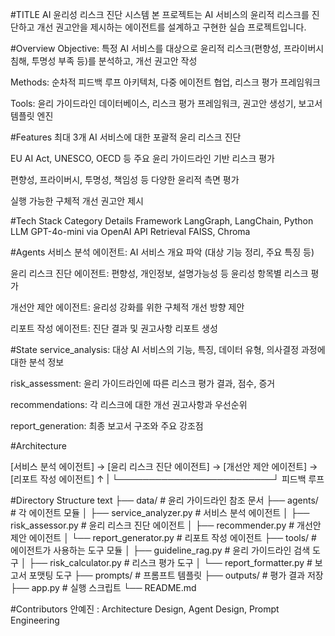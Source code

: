 #TITLE
AI 윤리성 리스크 진단 시스템
본 프로젝트는 AI 서비스의 윤리적 리스크를 진단하고 개선 권고안을 제시하는 에이전트를 설계하고 구현한 실습 프로젝트입니다.

#Overview
Objective: 특정 AI 서비스를 대상으로 윤리적 리스크(편향성, 프라이버시 침해, 투명성 부족 등)를 분석하고, 개선 권고안 작성

Methods: 순차적 피드백 루프 아키텍처, 다중 에이전트 협업, 리스크 평가 프레임워크

Tools: 윤리 가이드라인 데이터베이스, 리스크 평가 프레임워크, 권고안 생성기, 보고서 템플릿 엔진

#Features
최대 3개 AI 서비스에 대한 포괄적 윤리 리스크 진단

EU AI Act, UNESCO, OECD 등 주요 윤리 가이드라인 기반 리스크 평가

편향성, 프라이버시, 투명성, 책임성 등 다양한 윤리적 측면 평가

실행 가능한 구체적 개선 권고안 제시

#Tech Stack
Category	Details
Framework	LangGraph, LangChain, Python
LLM	GPT-4o-mini via OpenAI API
Retrieval	FAISS, Chroma

#Agents
서비스 분석 에이전트: AI 서비스 개요 파악 (대상 기능 정리, 주요 특징 등)

윤리 리스크 진단 에이전트: 편향성, 개인정보, 설명가능성 등 윤리성 항목별 리스크 평가

개선안 제안 에이전트: 윤리성 강화를 위한 구체적 개선 방향 제안

리포트 작성 에이전트: 진단 결과 및 권고사항 리포트 생성

#State
service_analysis: 대상 AI 서비스의 기능, 특징, 데이터 유형, 의사결정 과정에 대한 분석 정보

risk_assessment: 윤리 가이드라인에 따른 리스크 평가 결과, 점수, 증거

recommendations: 각 리스크에 대한 개선 권고사항과 우선순위

report_generation: 최종 보고서 구조와 주요 강조점

#Architecture

[서비스 분석 에이전트] → [윤리 리스크 진단 에이전트] → [개선안 제안 에이전트] → [리포트 작성 에이전트]
          ↑                         |
          └─────────────────────────┘
                 피드백 루프


#Directory Structure
text
├── data/                  # 윤리 가이드라인 참조 문서
├── agents/                # 각 에이전트 모듈
│   ├── service_analyzer.py   # 서비스 분석 에이전트
│   ├── risk_assessor.py      # 윤리 리스크 진단 에이전트
│   ├── recommender.py        # 개선안 제안 에이전트
│   └── report_generator.py   # 리포트 작성 에이전트
├── tools/                 # 에이전트가 사용하는 도구 모듈
│   ├── guideline_rag.py      # 윤리 가이드라인 검색 도구
│   ├── risk_calculator.py    # 리스크 평가 도구
│   └── report_formatter.py   # 보고서 포맷팅 도구
├── prompts/               # 프롬프트 템플릿
├── outputs/               # 평가 결과 저장
├── app.py                 # 실행 스크립트
└── README.md


#Contributors
안예진 : Architecture Design, Agent Design, Prompt Engineering